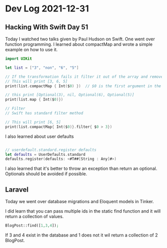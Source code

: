 # Dev Log 2021-12-31

## Hacking With Swift Day 51

Today I watched two talks given by Paul Hudson on Swift.  One went over function programming.  I learned about compactMap and wrote a simple example on how to use it.  

```swift
import UIKit

let list = ["3", "non", "6", "5"]

// If the transformation fails it filter it out of the array and removes all
// This will print [3, 6, 5]
print(list.compactMap { Int($0) })  // $0 is the first argument in the array

// this print [Optional(3), nil, Optional(6), Optional(5)]
print(list.map { Int($0)})

// Filter
// Swift has standard filter method

// This will print [6, 5]
print(list.compactMap{ Int($0)}.filter{ $0 > 3})


```

I also learned about user defaults

```swift

// userdefault.standard.register defaults
let defaults = UserDefaults.standard
defaults.register(defaults: <#T##[String : Any]#>)

```

I also learned that it's better to throw an exception than return an optional.  Optionals should be avoided if possible.

## Laravel

Today we went over database migrations and Eloquent models in Tinker.

I did learn that you can pass multiple ids in the static find function and it will return a collection of values.


```php
BlogPost::find([1,3,4]);
```

If 3 and 4 exist in the database and 1 does not it wil return a collection of 2 BlogPost.

